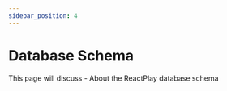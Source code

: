 ```yaml
---
sidebar_position: 4
---
```


# Database Schema

This page will discuss - About the ReactPlay database schema
